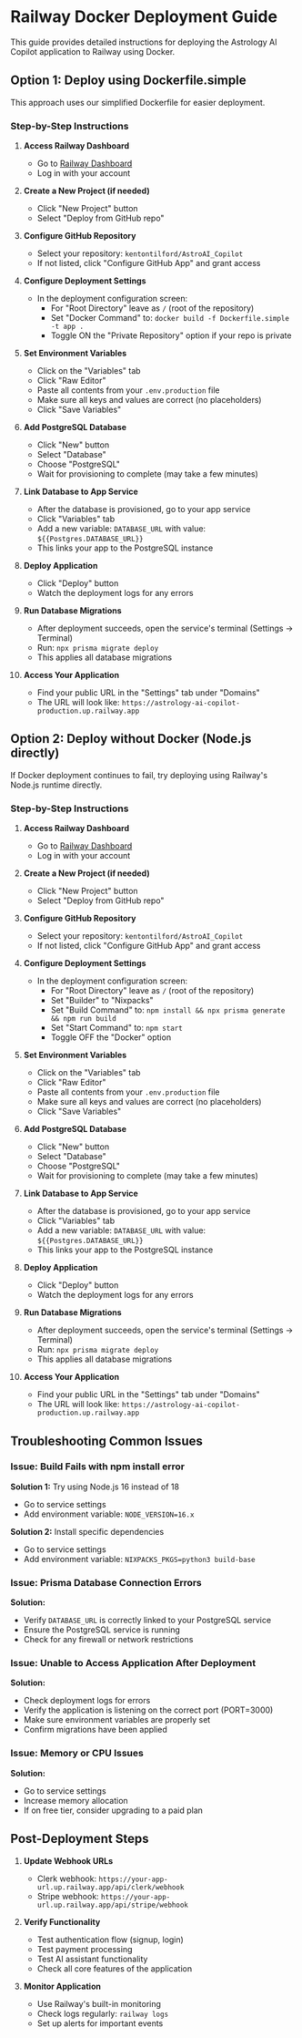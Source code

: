 # Railway Docker Deployment Guide

This guide provides detailed instructions for deploying the Astrology AI Copilot application to Railway using Docker.

## Option 1: Deploy using Dockerfile.simple

This approach uses our simplified Dockerfile for easier deployment.

### Step-by-Step Instructions

1. **Access Railway Dashboard**
   - Go to [Railway Dashboard](https://railway.app/dashboard)
   - Log in with your account

2. **Create a New Project (if needed)**
   - Click "New Project" button
   - Select "Deploy from GitHub repo"

3. **Configure GitHub Repository**
   - Select your repository: `kentontilford/AstroAI_Copilot`
   - If not listed, click "Configure GitHub App" and grant access

4. **Configure Deployment Settings**
   - In the deployment configuration screen:
     - For "Root Directory" leave as `/` (root of the repository)
     - Set "Docker Command" to: `docker build -f Dockerfile.simple -t app .`
     - Toggle ON the "Private Repository" option if your repo is private

5. **Set Environment Variables**
   - Click on the "Variables" tab
   - Click "Raw Editor"
   - Paste all contents from your `.env.production` file
   - Make sure all keys and values are correct (no placeholders)
   - Click "Save Variables"

6. **Add PostgreSQL Database**
   - Click "New" button
   - Select "Database"
   - Choose "PostgreSQL"
   - Wait for provisioning to complete (may take a few minutes)

7. **Link Database to App Service**
   - After the database is provisioned, go to your app service
   - Click "Variables" tab
   - Add a new variable: `DATABASE_URL` with value: `${{Postgres.DATABASE_URL}}`
   - This links your app to the PostgreSQL instance

8. **Deploy Application**
   - Click "Deploy" button
   - Watch the deployment logs for any errors

9. **Run Database Migrations**
   - After deployment succeeds, open the service's terminal (Settings → Terminal)
   - Run: `npx prisma migrate deploy`
   - This applies all database migrations

10. **Access Your Application**
    - Find your public URL in the "Settings" tab under "Domains"
    - The URL will look like: `https://astrology-ai-copilot-production.up.railway.app`

## Option 2: Deploy without Docker (Node.js directly)

If Docker deployment continues to fail, try deploying using Railway's Node.js runtime directly.

### Step-by-Step Instructions

1. **Access Railway Dashboard**
   - Go to [Railway Dashboard](https://railway.app/dashboard)
   - Log in with your account

2. **Create a New Project (if needed)**
   - Click "New Project" button
   - Select "Deploy from GitHub repo"

3. **Configure GitHub Repository**
   - Select your repository: `kentontilford/AstroAI_Copilot` 
   - If not listed, click "Configure GitHub App" and grant access

4. **Configure Deployment Settings**
   - In the deployment configuration screen:
     - For "Root Directory" leave as `/` (root of the repository)
     - Set "Builder" to "Nixpacks"
     - Set "Build Command" to: `npm install && npx prisma generate && npm run build`
     - Set "Start Command" to: `npm start`
     - Toggle OFF the "Docker" option

5. **Set Environment Variables**
   - Click on the "Variables" tab
   - Click "Raw Editor"
   - Paste all contents from your `.env.production` file
   - Make sure all keys and values are correct (no placeholders)
   - Click "Save Variables"

6. **Add PostgreSQL Database**
   - Click "New" button
   - Select "Database"
   - Choose "PostgreSQL"
   - Wait for provisioning to complete (may take a few minutes)

7. **Link Database to App Service**
   - After the database is provisioned, go to your app service
   - Click "Variables" tab
   - Add a new variable: `DATABASE_URL` with value: `${{Postgres.DATABASE_URL}}`
   - This links your app to the PostgreSQL instance

8. **Deploy Application**
   - Click "Deploy" button
   - Watch the deployment logs for any errors

9. **Run Database Migrations**
   - After deployment succeeds, open the service's terminal (Settings → Terminal)
   - Run: `npx prisma migrate deploy`
   - This applies all database migrations

10. **Access Your Application**
    - Find your public URL in the "Settings" tab under "Domains"
    - The URL will look like: `https://astrology-ai-copilot-production.up.railway.app`

## Troubleshooting Common Issues

### Issue: Build Fails with npm install error

**Solution 1:** Try using Node.js 16 instead of 18
- Go to service settings
- Add environment variable: `NODE_VERSION=16.x`

**Solution 2:** Install specific dependencies
- Go to service settings
- Add environment variable: `NIXPACKS_PKGS=python3 build-base`

### Issue: Prisma Database Connection Errors

**Solution:**
- Verify `DATABASE_URL` is correctly linked to your PostgreSQL service
- Ensure the PostgreSQL service is running
- Check for any firewall or network restrictions

### Issue: Unable to Access Application After Deployment

**Solution:**
- Check deployment logs for errors
- Verify the application is listening on the correct port (PORT=3000)
- Make sure environment variables are properly set
- Confirm migrations have been applied

### Issue: Memory or CPU Issues

**Solution:**
- Go to service settings
- Increase memory allocation
- If on free tier, consider upgrading to a paid plan

## Post-Deployment Steps

1. **Update Webhook URLs**
   - Clerk webhook: `https://your-app-url.up.railway.app/api/clerk/webhook`
   - Stripe webhook: `https://your-app-url.up.railway.app/api/stripe/webhook`

2. **Verify Functionality**
   - Test authentication flow (signup, login)
   - Test payment processing
   - Test AI assistant functionality
   - Check all core features of the application

3. **Monitor Application**
   - Use Railway's built-in monitoring
   - Check logs regularly: `railway logs`
   - Set up alerts for important events